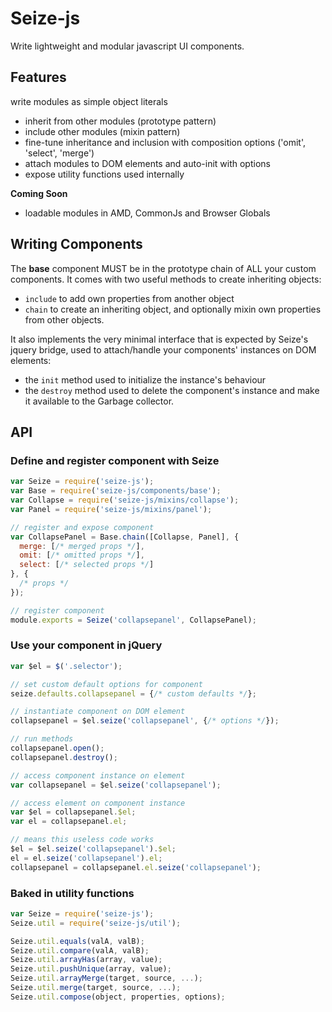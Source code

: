 # Seize-js

Write lightweight and modular javascript UI components.

## Features

write modules as simple object literals
- inherit from other modules (prototype pattern)
- include other modules (mixin pattern)
- fine-tune inheritance and inclusion with composition options ('omit', 'select', 'merge')
- attach modules to DOM elements and auto-init with options
- expose utility functions used internally

**Coming Soon**
- loadable modules in AMD, CommonJs and Browser Globals

## Writing Components

The **base** component MUST be in the prototype chain of ALL your custom components. It comes with two useful methods to create inheriting objects:
- `include` to add own properties from another object
- `chain` to create an inheriting object, and optionally mixin own properties from other objects.

It also implements the very minimal interface that is expected by Seize's jquery bridge, used to attach/handle your components' instances on DOM elements:
- the `init` method used to initialize the instance's behaviour
- the `destroy` method used to delete the component's instance and make it available to the Garbage collector.

## API

### Define and register component with Seize

```js
var Seize = require('seize-js');
var Base = require('seize-js/components/base');
var Collapse = require('seize-js/mixins/collapse');
var Panel = require('seize-js/mixins/panel');

// register and expose component
var CollapsePanel = Base.chain([Collapse, Panel], {
  merge: [/* merged props */],
  omit: [/* omitted props */],
  select: [/* selected props */]
}, {
  /* props */
});

// register component
module.exports = Seize('collapsepanel', CollapsePanel);
```

### Use your component in jQuery

```js
var $el = $('.selector');

// set custom default options for component
seize.defaults.collapsepanel = {/* custom defaults */};

// instantiate component on DOM element
collapsepanel = $el.seize('collapsepanel', {/* options */});

// run methods
collapsepanel.open();
collapsepanel.destroy();

// access component instance on element
var collapsepanel = $el.seize('collapsepanel');

// access element on component instance
var $el = collapsepanel.$el;
var el = collapsepanel.el;

// means this useless code works
$el = $el.seize('collapsepanel').$el;
el = el.seize('collapsepanel').el;
collapsepanel = collapsepanel.el.seize('collapsepanel');
```

### Baked in utility functions

```js
var Seize = require('seize-js');
Seize.util = require('seize-js/util');

Seize.util.equals(valA, valB);
Seize.util.compare(valA, valB);
Seize.util.arrayHas(array, value);
Seize.util.pushUnique(array, value);
Seize.util.arrayMerge(target, source, ...);
Seize.util.merge(target, source, ...);
Seize.util.compose(object, properties, options);
```

